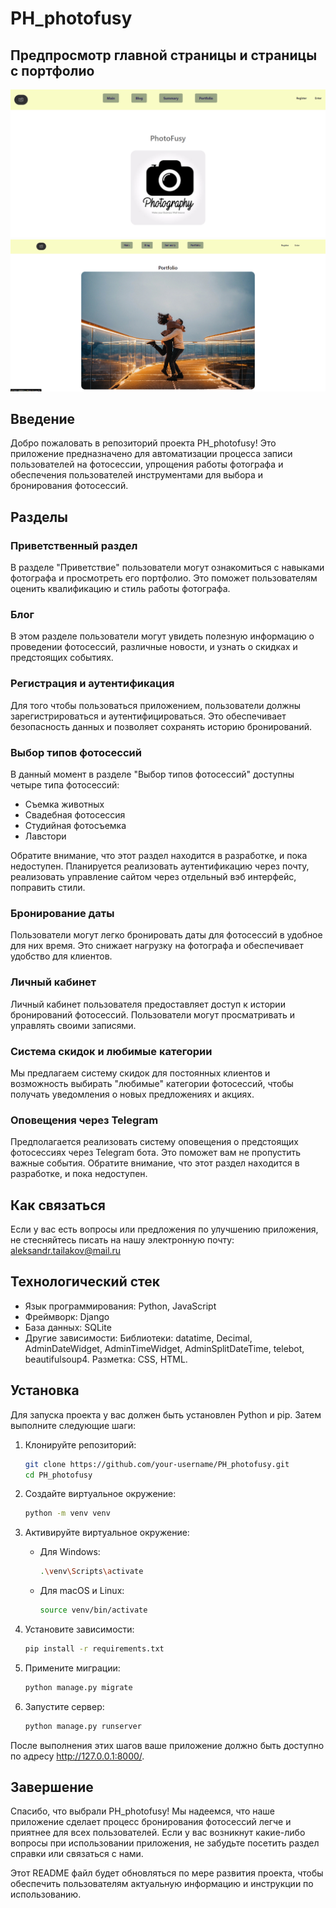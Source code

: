 # PH_photofusy
## Предпросмотр главной страницы и страницы с портфолио
![Screenshot](PH_portfolio/static/base/homepage-preview.png)
![Screenshot](PH_portfolio/static/base/portfolio-preview.png)

## Введение

Добро пожаловать в репозиторий проекта PH_photofusy! Это приложение предназначено для автоматизации процесса записи пользователей на фотосессии, упрощения работы фотографа и обеспечения пользователей инструментами для выбора и бронирования фотосессий.

## Разделы

### Приветственный раздел

В разделе "Приветствие" пользователи могут ознакомиться с навыками фотографа и просмотреть его портфолио. Это поможет пользователям оценить квалификацию и стиль работы фотографа.

### Блог

В этом разделе пользователи могут увидеть полезную информацию о проведении фотосессий, различные новости, и узнать о скидках и предстоящих событиях.

### Регистрация и аутентификация

Для того чтобы пользоваться приложением, пользователи должны зарегистрироваться и аутентифицироваться. Это обеспечивает безопасность данных и позволяет сохранять историю бронирований.

### Выбор типов фотосессий

В данный момент в разделе "Выбор типов фотосессий" доступны четыре типа фотосессий:

- Съемка животных
- Свадебная фотосессия
- Студийная фотосъемка
- Лавстори

Обратите внимание, что этот раздел находится в разработке, и пока недоступен. Планируется реализовать аутентификацию через почту, реализовать управление сайтом через отдельный вэб интерфейс, поправить стили.

### Бронирование даты

Пользователи могут легко бронировать даты для фотосессий в удобное для них время. Это снижает нагрузку на фотографа и обеспечивает удобство для клиентов.

### Личный кабинет

Личный кабинет пользователя предоставляет доступ к истории бронирований фотосессий. Пользователи могут просматривать и управлять своими записями.

### Система скидок и любимые категории

Мы предлагаем систему скидок для постоянных клиентов и возможность выбирать "любимые" категории фотосессий, чтобы получать уведомления о новых предложениях и акциях.

### Оповещения через Telegram

Предполагается реализовать систему оповещения о предстоящих фотосессиях через Telegram бота. Это поможет вам не пропустить важные события. Обратите внимание, что этот раздел находится в разработке, и пока недоступен.

## Как связаться

Если у вас есть вопросы или предложения по улучшению приложения, не стесняйтесь писать на нашу электронную почту: aleksandr.tailakov@mail.ru

## Технологический стек

- Язык программирования: Python, JavaScript
- Фреймворк: Django
- База данных: SQLite
- Другие зависимости: Библиотеки: datatime, Decimal, AdminDateWidget, AdminTimeWidget, AdminSplitDateTime, telebot, beautifulsoup4. Разметка: CSS, HTML.

## Установка

Для запуска проекта у вас должен быть установлен Python и pip. Затем выполните следующие шаги:

1. Клонируйте репозиторий:

    ```bash
    git clone https://github.com/your-username/PH_photofusy.git
    cd PH_photofusy
    ```

2. Создайте виртуальное окружение:

    ```bash
    python -m venv venv
    ```

3. Активируйте виртуальное окружение:

    - Для Windows:

        ```bash
        .\venv\Scripts\activate
        ```

    - Для macOS и Linux:

        ```bash
        source venv/bin/activate
        ```

4. Установите зависимости:

    ```bash
    pip install -r requirements.txt
    ```

5. Примените миграции:

    ```bash
    python manage.py migrate
    ```

6. Запустите сервер:

    ```bash
    python manage.py runserver
    ```

После выполнения этих шагов ваше приложение должно быть доступно по адресу http://127.0.0.1:8000/.

## Завершение

Спасибо, что выбрали PH_photofusy! Мы надеемся, что наше приложение сделает процесс бронирования фотосессий легче и приятнее для всех пользователей. Если у вас возникнут какие-либо вопросы при использовании приложения, не забудьте посетить раздел справки или связаться с нами.

Этот README файл будет обновляться по мере развития проекта, чтобы обеспечить пользователям актуальную информацию и инструкции по использованию.
